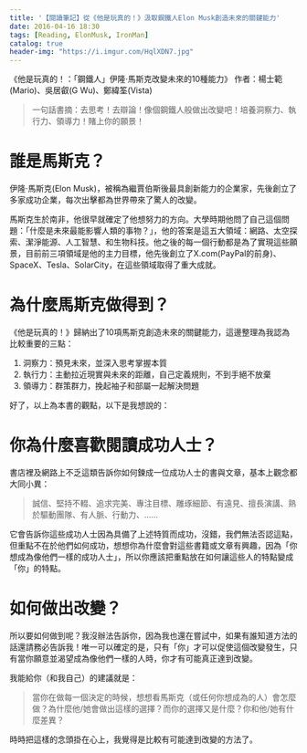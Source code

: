 ```yaml
---
title: '【閱讀筆記】從《他是玩真的！》汲取鋼鐵人Elon Musk創造未來的關鍵能力'
date: 2016-04-16 18:30
tags: [Reading, ElonMusk, IronMan]
catalog: true
header-img: "https://i.imgur.com/HqlXDN7.jpg"
---
```


《他是玩真的！：「鋼鐵人」伊隆·馬斯克改變未來的10種能力》
作者：楊士範(Mario)、吳居叡(G Wu)、鄭緯筌(Vista)

> 一句話書摘：去思考！去辯論！像個鋼鐵人般做出改變吧！培養洞察力、執行力、領導力！賭上你的願景！

# 誰是馬斯克？
伊隆·馬斯克(Elon Musk)，被稱為繼賈伯斯後最具創新能力的企業家，先後創立了多家成功企業，每次出擊都為世界帶來了驚人的改變。

<!-- more -->

馬斯克生於南非，他很早就確定了他想努力的方向。大學時期他問了自己這個問題：「什麼是未來最能影響人類的事物？」，他的答案是這五大領域：網路、太空探索、潔淨能源、人工智慧、和生物科技。他之後的每一個行動都是為了實現這些願景，目前前三項領域是他的主力目標，他先後創立了X.com(PayPal的前身)、SpaceX、Tesla、SolarCity，在這些領域取得了重大成就。

# 為什麼馬斯克做得到？
《他是玩真的！》歸納出了10項馬斯克創造未來的關鍵能力，這邊整理為我認為比較重要的三點：

1. 洞察力：預見未來，並深入思考掌握本質
2. 執行力：主動拉近現實與未來的距離，自己定義規則，不到手絕不放棄
3. 領導力：群策群力，挽起袖子和部屬一起解決問題

好了，以上為本書的觀點，以下是我想說的：

# 你為什麼喜歡閱讀成功人士？
書店裡及網路上不乏這類告訴你如何鍊成一位成功人士的書與文章，基本上觀念都大同小異：

> 誠信、堅持不輟、追求完美、專注目標、雕琢細節、有遠見、擅長演講、熟於驅動團隊、有人脈、行動力、......

它會告訴你這些成功人士因為具備了上述特質而成功，沒錯，我們無法否認這點，但重點不在於他們如何成功，想想你為什麼會對這些書籍或文章有興趣，因為「你想成為像他們一樣的成功人士」，所以你應該把重點放在如何讓這些人的特點變成「你」的特點。

# 如何做出改變？
所以要如何做到呢？我沒辦法告訴你，因為我也還在嘗試中，如果有誰知道方法的話還請務必告訴我！唯一可以確定的是，只有「你」才可以促使這個改變發生，只有當你願意並渴望成為像他們一樣的人時，你才有可能真正達到改變。

我能給你（和我自己）的建議就是：
> 當你在做每一個決定的時候，想想看馬斯克（或任何你想成為的人）會怎麼做？為什麼他/她會做出這樣的選擇？而你的選擇又是什麼？你和他/她有什麼差異？

時時把這樣的念頭掛在心上，我覺得是比較有可能達到改變的方法了。
